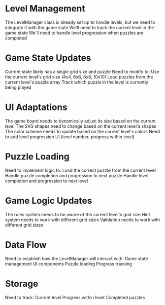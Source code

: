 
# Level Management

The LevelManager class is already set up to handle levels, but we need to integrate it with the game state
We'll need to track the current level in the game state
We'll need to handle level progression when puzzles are completed

# Game State Updates

Current state likely has a single grid size and puzzle
Need to modify to:
Use the current level's grid size (4x4, 6x6, 8x8, 10x10)
Load puzzles from the current level's puzzle array
Track which puzzle in the level is currently being played

# UI Adaptations

The game board needs to dynamically adjust its size based on the current level
The SVG shapes need to change based on the current level's shapes
The color scheme needs to update based on the current level's colors
Need to add level progression UI (level number, progress within level)

# Puzzle Loading

Need to implement logic to:
Load the correct puzzle from the current level
Handle puzzle completion and progression to next puzzle
Handle level completion and progression to next level

# Game Logic Updates

The rules system needs to be aware of the current level's grid size
Hint system needs to work with different grid sizes
Validation needs to work with different grid sizes

# Data Flow

Need to establish how the LevelManager will interact with:
Game state management
UI components
Puzzle loading
Progress tracking

# Storage

Need to track:
Current level
Progress within level
Completed puzzles
